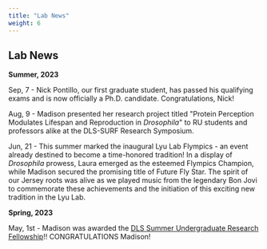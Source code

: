 ```yaml
---
title: "Lab News"
weight: 6
---
```


## Lab News

**Summer, 2023**

Sep, 7 - Nick Pontillo, our first graduate student, has passed his qualifying exams and is now officially a Ph.D. candidate. Congratulations, Nick!

Aug, 9 - Madison presented her research project titled "Protein Perception Modulates Lifespan and Reproduction in *Drosophila*" to RU students and professors alike at the DLS-SURF Research Symposium.  

Jun, 21 - This summer marked the inaugural Lyu Lab Flympics - an event already destined to become a time-honored tradition! In a display of *Drosophila* prowess, Laura emerged as the esteemed Flympics Champion, while Madison secured the promising title of Future Fly Star. The spirit of our Jersey roots was alive as we played music from the legendary Bon Jovi to commemorate these achievements and the initiation of this exciting new tradition in the Lyu Lab.

**Spring, 2023** 

May, 1st - Madison was awarded the [DLS Summer Undergraduate Research Fellowship](https://biology.rutgers.edu/biological-sciences/fellowships-and-awards/dls-surf)!! CONGRATULATIONS Madison!
